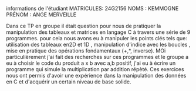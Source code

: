 informations de l'étudiant 
MATRICULES: 24G2156 
NOMS : KEMMOGNE 
PRÉNOM : ANGE MERVEILLE 

Dans ce TP en groupe il était question pour nous de pratiquer la manipulation des tableaux et matrices en langage C à travers une série de 9 programmes. pour cela nous avons eu à manipuler les points clés tels que: 
utilisation des tableaux en2D et 1D , manipulation d'indice avec les boucles , mise en pratique des opérations fondamentaux (+,*, inverse). MOi particulièrement j'ai fait des recherches sur ces programmes et le groupe a eu à choisir le code du produit a x b avec a,b positif, j'ai eu à écrire un programme qui simule la multiplication par addition répèté.
Ces exercices nous ont permis d'avoir une expérience dans la manipulation des données en C et d'acquérir un certain niveau de base solide.
